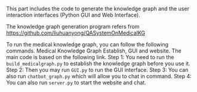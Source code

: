 This part includes the code to generate the knowledge graph and the user interaction interfaces (Python GUI and Web Interface).

The knowledge graph generation program refers from 
https://github.com/liuhuanyong/QASystemOnMedicalKG

To run the medical knowledge graph, you can follow the following commands.
Medical Knowledge Graph Establish, GUI and website.
The main code is based on the following link. 
Step 1: You need to run the `build_medicalgraph.py` to establish the knowledge graph before you use it. 
Step 2: Then you may run `GUI.py` to run the GUI interface. 
Step 3: You can also run `chatbot_graph.py` which will allow you to chat in command. 
Step 4: You can also run `server.py` to start the website and chat. 
